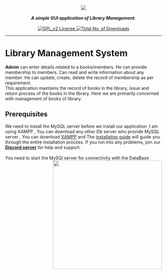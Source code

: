 <div align="center">
 <img src="https://cdn.discordapp.com/attachments/568798858185015336/568799074048802835/1.jpg" align="center">
  <br>
  <br>
   <strong><i>A simple GUI application of Library Management.</i></strong>
   <br><br>
  <a href="https://github.com/DieAgain/LibraryManagementSystem/blob/master/LICENSE">
  <img src="https://img.shields.io/badge/LICENSE-GPL--2.0-red.svg" alt="GPL_v2 License">
  </a>
  <a href="https://github.com/DieAgain/LibraryManagementSystem">
<img src="https://img.shields.io/github/downloads/DieAgain/LibraryManagementSystem/total.svg" alt="Total No. of Downloads">
  <!--
    [![Github All Releases](https://img.shields.io/github/downloads/DieAgain/LibraryManagementSystem/total.svg)]()
  -->
  </a>
  <strong><i></i></strong>
  <br>

  </div>

---

# Library Management System

<p><b>Admin</b> can enter details related to a books/members. He can provide membership to members. Can read and write information about any member. He can update, create, delete the record of membership as per requirement.<br>
 This application maintains the record of books in the library, issue and return process of the books in the library. Here we are primarily concerned with management of books of library.
</p>

## Prerequisites

We need to install the MySQL server before we install our application
,I am using XAMPP , You can download any other Db server who provide MySQL server , You can download [XAMPP](https://www.apachefriends.org/download.html) and The [installation guide](https://www.apachefriends.org/faq_windows.html) will guide you through the entire installation process. If you run into any problems, join our [**Discord server**](https://discord.gg/XH5zrtT) for help and support.
<br><br>You need to start the MySQl server for connectivity with the DataBase <img src="https://cdn.discordapp.com/attachments/568798858185015336/569037517639122954/3.png" align="right" height="350">
